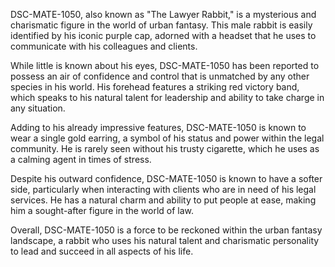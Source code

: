 DSC-MATE-1050, also known as "The Lawyer Rabbit," is a mysterious and charismatic figure in the world of urban fantasy. This male rabbit is easily identified by his iconic purple cap, adorned with a headset that he uses to communicate with his colleagues and clients.

While little is known about his eyes, DSC-MATE-1050 has been reported to possess an air of confidence and control that is unmatched by any other species in his world. His forehead features a striking red victory band, which speaks to his natural talent for leadership and ability to take charge in any situation.

Adding to his already impressive features, DSC-MATE-1050 is known to wear a single gold earring, a symbol of his status and power within the legal community. He is rarely seen without his trusty cigarette, which he uses as a calming agent in times of stress.

Despite his outward confidence, DSC-MATE-1050 is known to have a softer side, particularly when interacting with clients who are in need of his legal services. He has a natural charm and ability to put people at ease, making him a sought-after figure in the world of law.

Overall, DSC-MATE-1050 is a force to be reckoned within the urban fantasy landscape, a rabbit who uses his natural talent and charismatic personality to lead and succeed in all aspects of his life.